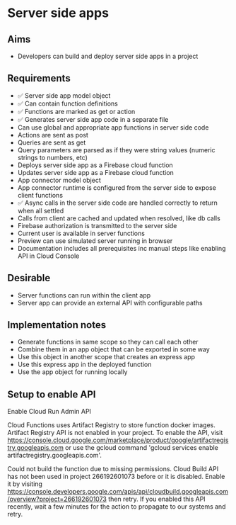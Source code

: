 Server side apps
================

Aims
----

- Developers can build and deploy server side apps in a project

Requirements
------------

- ✅ Server side app model object
- ✅ Can contain function definitions
- ✅ Functions are marked as get or action
- ✅ Generates server side app code in a separate file
- Can use global and appropriate app functions in server side code
- Actions are sent as post
- Queries are sent as get
- Query parameters are parsed as if they were string values (numeric strings to numbers, etc)
- Deploys server side app as a Firebase cloud function
- Updates server side app as a Firebase cloud function
- App connector model object
- App connector runtime is configured from the server side to expose client functions
- ✅ Async calls in the server side code are handled correctly to return when all settled
- Calls from client are cached and updated when resolved, like db calls
- Firebase authorization is transmitted to the server side
- Current user is available in server functions
- Preview can use simulated server running in browser
- Documentation includes all prerequisites inc manual steps like enabling API in Cloud Console

Desirable
---------
- Server functions can run within the client app
- Server app can provide an external API with configurable paths

Implementation notes
--------------------

- Generate functions in same scope so they can call each other
- Combine them in an app object that can be exported in some way
- Use this object in another scope that creates an express app
- Use this express app in the deployed function
- Use the app object for running locally

Setup to enable API
-------------------

Enable Cloud Run Admin API

Cloud Functions uses Artifact Registry to store function docker images. Artifact Registry API is not enabled in your project. To enable the API, 
visit https://console.cloud.google.com/marketplace/product/google/artifactregistry.googleapis.com or use the gcloud command 'gcloud services enable artifactregistry.googleapis.com'.

Could not build the function due to missing permissions. Cloud Build API has not been used in project 266192601073 before or it is disabled. 
Enable it by visiting https://console.developers.google.com/apis/api/cloudbuild.googleapis.com/overview?project=266192601073 then retry. 
If you enabled this API recently, wait a few minutes for the action to propagate to our systems and retry.




